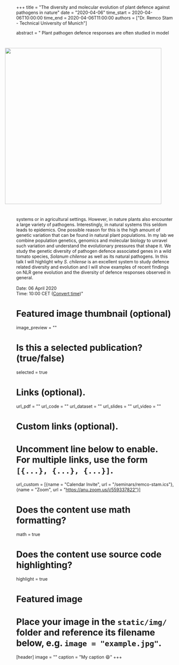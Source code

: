 +++
title = "The diversity and molecular evolution of plant defence against pathogens in nature"
date = "2020-04-06"
time_start = 2020-04-06T10:00:00
time_end = 2020-04-06T11:00:00
authors = ["Dr. Remco Stam - Technical University of Munich"]

abstract = "<img src = '/img/seminars/remco-stam.png' width = 500 align = right style = 'padding:40px'> Plant pathogen defence responses are often studied in model systems or in agricultural settings. However, in nature plants also encounter a large variety of pathogens. Interestingly, in natural systems this seldom leads to epidemics. One possible reason for this is the high amount of genetic variation that can be found in natural plant populations. In my lab we combine population genetics, genomics and molecular biology to unravel such variation and understand the evolutionary pressures that shape it. We study the genetic diversity of pathogen defence associated genes in a wild tomato species, *Solanum chilense* as well as its natural pathogens. In this talk I will highlight why *S. chilense* is an excellent system to study defence related diversity and evolution and I will show examples of recent findings on NLR gene evolution and the diversity of defence responses observed in general. <br /><br />Date: 06 April 2020 <br /> Time: 10:00 CET ([Convert time](https://www.timeanddate.com/worldclock/fixedtime.html?msg=Remco+Stam%3A+The+diversity+and+molecular+evolution+of+plant+defence+against+pathogens+in+nature&iso=20200406T10&p1=37&ah=1))"

# Featured image thumbnail (optional)
image_preview = ""

# Is this a selected publication? (true/false)
selected = true

# Links (optional).
url_pdf = ""
url_code = ""
url_dataset = ""
url_slides = ""
url_video = ""

# Custom links (optional).
#   Uncomment line below to enable. For multiple links, use the form `[{...}, {...}, {...}]`.
url_custom = [{name = "Calendar Invite", url = "/seminars/remco-stam.ics"}, {name = "Zoom", url = "https://anu.zoom.us/j/559337822"}]

# Does the content use math formatting?
math = true

# Does the content use source code highlighting?
highlight = true

# Featured image
# Place your image in the `static/img/` folder and reference its filename below, e.g. `image = "example.jpg"`.
[header]
image = ""
caption = "My caption :smile:"
+++
